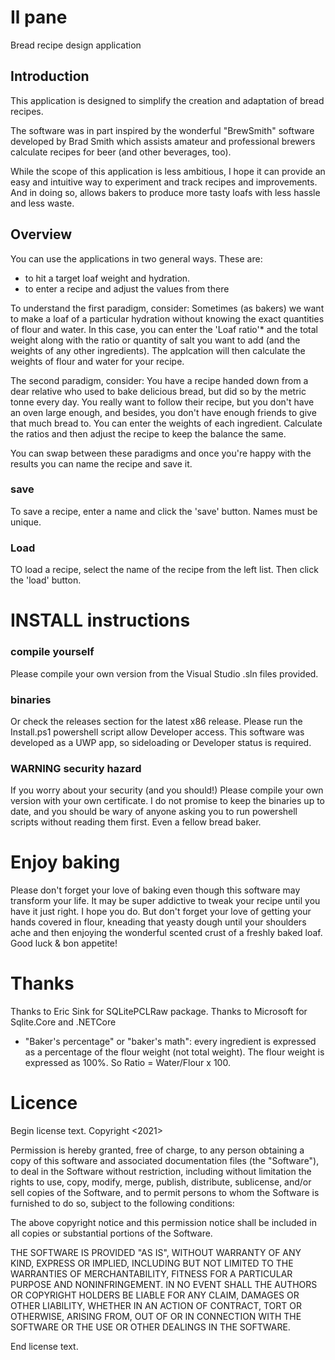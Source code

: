 # Il pane
Bread recipe design application

## Introduction
This application is designed to simplify the creation and adaptation of bread recipes.

The software was in part inspired by the wonderful "BrewSmith" software developed by Brad Smith which assists amateur and professional brewers calculate recipes for beer (and other beverages, too).

While the scope of this application is less ambitious, I hope it can provide an easy and intuitive way to experiment and track recipes and improvements.  And in doing so, allows bakers to produce more tasty loafs with less hassle and less waste.

## Overview

You can use the applications in two general ways.  These are:
- to hit a target loaf weight and hydration.
- to enter a recipe and adjust the values from there

To understand the first paradigm, consider:
  Sometimes (as bakers) we want to make a loaf of a particular hydration without knowing the exact quantities of flour and water.  In this case, you can enter the 'Loaf ratio'* and the total weight along with the ratio or quantity of salt you want to add (and the weights of any other ingredients).  The applcation will then calculate the weights of flour and water for your recipe.
  
The second paradigm, consider:
  You have a recipe handed down from a dear relative who used to bake delicious bread, but did so by the metric tonne every day.  You really want to follow their recipe, but you don't have an oven large enough, and besides, you don't have enough friends to give that much bread to.  You can enter the weights of each ingredient.  Calculate the ratios and then adjust the recipe to keep the balance the same.
  
You can swap between these paradigms and once you're happy with the results you can name the recipe and save it.

### save 
To save a recipe, enter a name and click the 'save' button.  Names must be unique.

### Load
TO load a recipe, select the name of the recipe from the left list.  Then click the 'load' button.

# INSTALL instructions

### compile yourself
Please compile your own version from the Visual Studio .sln files provided.  

### binaries
Or check the releases section for the latest x86 release. Please run the Install.ps1 powershell script allow Developer access.  This software was developed as a UWP app, so sideloading or Developer status is required.   

### WARNING security hazard
If you worry about your security (and you should!) Please compile your own version with your own certificate.  I do not promise to keep the binaries up to date, and you should be wary of anyone asking you to run powershell scripts without reading them first.  Even a fellow bread baker.

# Enjoy baking
Please don't forget your love of baking even though this software may transform your life.  It may be super addictive to tweak your recipe until you have it just right.  I hope you do.  But don't forget your love of getting your hands covered in flour, kneading that yeasty dough until your shoulders ache and then enjoying the wonderful scented crust of a freshly baked loaf.  Good luck & bon appetite!

# Thanks
Thanks to Eric Sink for SQLitePCLRaw package.
Thanks to Microsoft for Sqlite.Core and .NETCore

* "Baker's percentage" or "baker's math": every ingredient is expressed as a percentage of the flour weight (not total weight). The flour weight is expressed as 100%.  So Ratio = Water/Flour x 100.

# Licence
Begin license text.
Copyright <2021> <Thomas Sion Nowell>

Permission is hereby granted, free of charge, to any person obtaining a copy of this software and associated documentation files (the "Software"), to deal in the Software without restriction, including without limitation the rights to use, copy, modify, merge, publish, distribute, sublicense, and/or sell copies of the Software, and to permit persons to whom the Software is furnished to do so, subject to the following conditions:

The above copyright notice and this permission notice shall be included in all copies or substantial portions of the Software.

THE SOFTWARE IS PROVIDED "AS IS", WITHOUT WARRANTY OF ANY KIND, EXPRESS OR IMPLIED, INCLUDING BUT NOT LIMITED TO THE WARRANTIES OF MERCHANTABILITY, FITNESS FOR A PARTICULAR PURPOSE AND NONINFRINGEMENT. IN NO EVENT SHALL THE AUTHORS OR COPYRIGHT HOLDERS BE LIABLE FOR ANY CLAIM, DAMAGES OR OTHER LIABILITY, WHETHER IN AN ACTION OF CONTRACT, TORT OR OTHERWISE, ARISING FROM, OUT OF OR IN CONNECTION WITH THE SOFTWARE OR THE USE OR OTHER DEALINGS IN THE SOFTWARE.

End license text.
